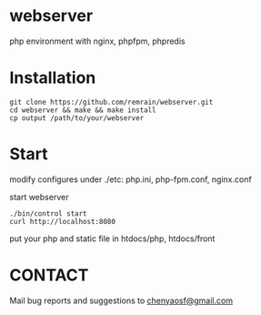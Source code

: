 # webserver
php environment with nginx, phpfpm, phpredis

# Installation
~~~
git clone https://github.com/remrain/webserver.git
cd webserver && make && make install
cp output /path/to/your/webserver
~~~

# Start
modify configures under ./etc:
php.ini, php-fpm.conf, nginx.conf

start webserver
~~~
./bin/control start
curl http://localhost:8080
~~~

put your php and static file in htdocs/php, htdocs/front

# CONTACT
Mail bug reports and suggestions to <chenyaosf@gmail.com>
